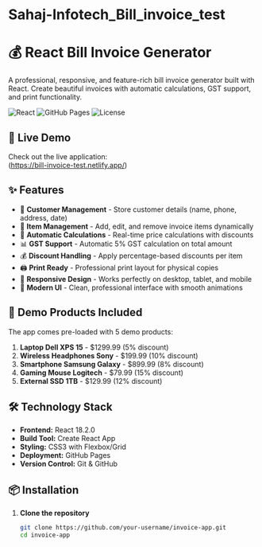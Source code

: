 # Sahaj-Infotech_Bill_invoice_test

# 💰 React Bill Invoice Generator

A professional, responsive, and feature-rich bill invoice generator built with React. Create beautiful invoices with automatic calculations, GST support, and print functionality.

![React](https://img.shields.io/badge/React-18.2.0-blue)
![GitHub Pages](https://img.shields.io/badge/GitHub%20Pages-Deployed-success)
![License](https://img.shields.io/badge/License-MIT-green)

## 🚀 Live Demo

Check out the live application:  
(https://bill-invoice-test.netlify.app/)

## ✨ Features

- 📝 **Customer Management** - Store customer details (name, phone, address, date)
- 🛒 **Item Management** - Add, edit, and remove invoice items dynamically
- 🧮 **Automatic Calculations** - Real-time price calculations with discounts
- 📊 **GST Support** - Automatic 5% GST calculation on total amount
- 💰 **Discount Handling** - Apply percentage-based discounts per item
- 🖨️ **Print Ready** - Professional print layout for physical copies
- 📱 **Responsive Design** - Works perfectly on desktop, tablet, and mobile
- 🎨 **Modern UI** - Clean, professional interface with smooth animations

## 🎯 Demo Products Included

The app comes pre-loaded with 5 demo products:
1. **Laptop Dell XPS 15** - $1299.99 (5% discount)
2. **Wireless Headphones Sony** - $199.99 (10% discount) 
3. **Smartphone Samsung Galaxy** - $899.99 (8% discount)
4. **Gaming Mouse Logitech** - $79.99 (15% discount)
5. **External SSD 1TB** - $129.99 (12% discount)

## 🛠️ Technology Stack

- **Frontend:** React 18.2.0
- **Build Tool:** Create React App
- **Styling:** CSS3 with Flexbox/Grid
- **Deployment:** GitHub Pages
- **Version Control:** Git & GitHub

## 📦 Installation

1. **Clone the repository**
   ```bash
   git clone https://github.com/your-username/invoice-app.git
   cd invoice-app
